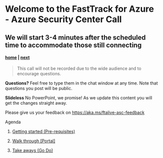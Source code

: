 # Welcome to the FastTrack for Azure - Azure Security Center Call
## We will start 3-4 minutes after the scheduled time to accommodate those still connecting

#### [home](./welcome.md)  | [next](./Pre-requisites.md)

> This call will not be recorded due to the wide audience and to encourage questions.

**Questions?** Feel free to type them in the chat window at any time. Note that questions you post will be public. 

**Slideless** No PowerPoint, we promise! As we update this content you will get the changes straight away.

Please give us your feedback on https://aka.ms/ftalive-asc-feedback

Agenda
1. [Getting started (Pre-requisites)](./Pre-requisites.md)

2. [Walk through [Portal]](https://portal.azure.com/#blade/Microsoft_Azure_Security/SecurityMenuBlade/0)

3. [Take aways (Go Do)](./take-aways.md)
